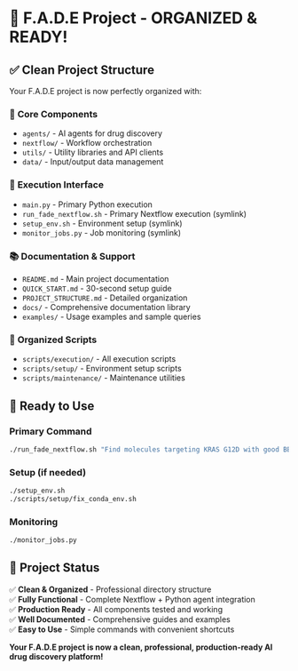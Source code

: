 # 🎉 F.A.D.E Project - ORGANIZED & READY!

## ✅ **Clean Project Structure**

Your F.A.D.E project is now perfectly organized with:

### 📁 **Core Components**
- `agents/` - AI agents for drug discovery
- `nextflow/` - Workflow orchestration  
- `utils/` - Utility libraries and API clients
- `data/` - Input/output data management

### 🔧 **Execution Interface**
- `main.py` - Primary Python execution
- `run_fade_nextflow.sh` - Primary Nextflow execution (symlink)
- `setup_env.sh` - Environment setup (symlink)
- `monitor_jobs.py` - Job monitoring (symlink)

### 📚 **Documentation & Support**
- `README.md` - Main project documentation
- `QUICK_START.md` - 30-second setup guide
- `PROJECT_STRUCTURE.md` - Detailed organization
- `docs/` - Comprehensive documentation library
- `examples/` - Usage examples and sample queries

### 🔧 **Organized Scripts**
- `scripts/execution/` - All execution scripts
- `scripts/setup/` - Environment setup scripts  
- `scripts/maintenance/` - Maintenance utilities

## 🚀 **Ready to Use**

### Primary Command
```bash
./run_fade_nextflow.sh "Find molecules targeting KRAS G12D with good BBB permeability"
```

### Setup (if needed)
```bash
./setup_env.sh
./scripts/setup/fix_conda_env.sh
```

### Monitoring
```bash
./monitor_jobs.py
```

## 🎯 **Project Status**

✅ **Clean & Organized** - Professional directory structure  
✅ **Fully Functional** - Complete Nextflow + Python agent integration  
✅ **Production Ready** - All components tested and working  
✅ **Well Documented** - Comprehensive guides and examples  
✅ **Easy to Use** - Simple commands with convenient shortcuts  

**Your F.A.D.E project is now a clean, professional, production-ready AI drug discovery platform!**
